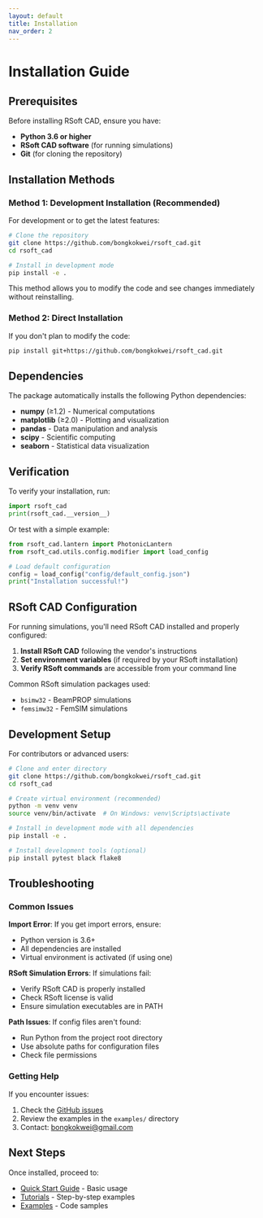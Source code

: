 ```yaml
---
layout: default
title: Installation
nav_order: 2
---
```


# Installation Guide

## Prerequisites

Before installing RSoft CAD, ensure you have:

- **Python 3.6 or higher**
- **RSoft CAD software** (for running simulations)
- **Git** (for cloning the repository)

## Installation Methods

### Method 1: Development Installation (Recommended)

For development or to get the latest features:

```bash
# Clone the repository
git clone https://github.com/bongkokwei/rsoft_cad.git
cd rsoft_cad

# Install in development mode
pip install -e .
```

This method allows you to modify the code and see changes immediately without reinstalling.

### Method 2: Direct Installation

If you don't plan to modify the code:

```bash
pip install git+https://github.com/bongkokwei/rsoft_cad.git
```

## Dependencies

The package automatically installs the following Python dependencies:

- **numpy** (≥1.2) - Numerical computations
- **matplotlib** (≥2.0) - Plotting and visualization
- **pandas** - Data manipulation and analysis
- **scipy** - Scientific computing
- **seaborn** - Statistical data visualization

## Verification

To verify your installation, run:

```python
import rsoft_cad
print(rsoft_cad.__version__)
```

Or test with a simple example:

```python
from rsoft_cad.lantern import PhotonicLantern
from rsoft_cad.utils.config.modifier import load_config

# Load default configuration
config = load_config("config/default_config.json")
print("Installation successful!")
```

## RSoft CAD Configuration

For running simulations, you'll need RSoft CAD installed and properly configured:

1. **Install RSoft CAD** following the vendor's instructions
2. **Set environment variables** (if required by your RSoft installation)
3. **Verify RSoft commands** are accessible from your command line

Common RSoft simulation packages used:
- `bsimw32` - BeamPROP simulations
- `femsimw32` - FemSIM simulations

## Development Setup

For contributors or advanced users:

```bash
# Clone and enter directory
git clone https://github.com/bongkokwei/rsoft_cad.git
cd rsoft_cad

# Create virtual environment (recommended)
python -m venv venv
source venv/bin/activate  # On Windows: venv\Scripts\activate

# Install in development mode with all dependencies
pip install -e .

# Install development tools (optional)
pip install pytest black flake8
```

## Troubleshooting

### Common Issues

**Import Error**: If you get import errors, ensure:
- Python version is 3.6+
- All dependencies are installed
- Virtual environment is activated (if using one)

**RSoft Simulation Errors**: If simulations fail:
- Verify RSoft CAD is properly installed
- Check RSoft license is valid
- Ensure simulation executables are in PATH

**Path Issues**: If config files aren't found:
- Run Python from the project root directory
- Use absolute paths for configuration files
- Check file permissions

### Getting Help

If you encounter issues:

1. Check the [GitHub issues](https://github.com/bongkokwei/rsoft_cad/issues)
2. Review the examples in the `examples/` directory
3. Contact: bongkokwei@gmail.com

## Next Steps

Once installed, proceed to:
- [Quick Start Guide](quick-start.html) - Basic usage
- [Tutorials](tutorials.html) - Step-by-step examples
- [Examples](examples.html) - Code samples